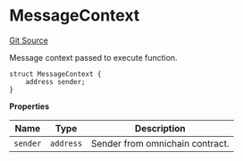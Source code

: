 # MessageContext
[Git Source](https://github.com/zeta-chain/protocol-contracts/blob/874f1cc4ec610cadf0a188ddc14f486915de3671/contracts/evm/interfaces/IGatewayEVM.sol)

Message context passed to execute function.


```solidity
struct MessageContext {
    address sender;
}
```

**Properties**

|Name|Type|Description|
|----|----|-----------|
|`sender`|`address`|Sender from omnichain contract.|

